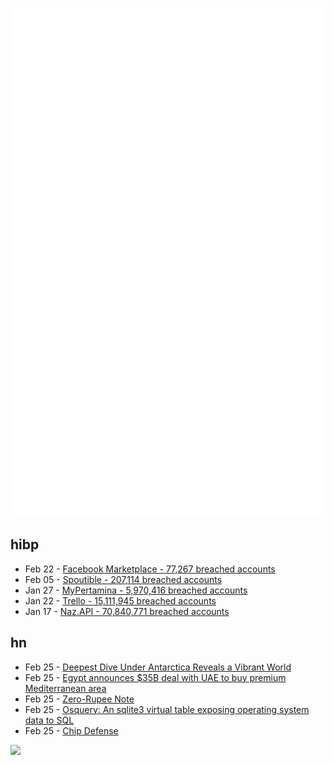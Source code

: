 ![Metrics](https://raw.githubusercontent.com/phixion/phixion/master/metrics.svg)

## hibp

<!--
for https://github.com/phixion/phixion/blob/main/.github/workflows/feeds.yml
-->
<!--START_SECTION:haveibeenpwnd-->
- Feb 22 - [Facebook Marketplace - 77,267 breached accounts](https://haveibeenpwned.com/PwnedWebsites#FacebookMarketplace)
- Feb 05 - [Spoutible - 207,114 breached accounts](https://haveibeenpwned.com/PwnedWebsites#Spoutible)
- Jan 27 - [MyPertamina - 5,970,416 breached accounts](https://haveibeenpwned.com/PwnedWebsites#MyPertamina)
- Jan 22 - [Trello - 15,111,945 breached accounts](https://haveibeenpwned.com/PwnedWebsites#Trello)
- Jan 17 - [Naz.API - 70,840,771 breached accounts](https://haveibeenpwned.com/PwnedWebsites#NazApi)
<!--END_SECTION:haveibeenpwnd-->

## hn

<!--
for https://github.com/phixion/phixion/blob/main/.github/workflows/feeds.yml
-->
<!--START_SECTION:hn-->
- Feb 25 - [Deepest Dive Under Antarctica Reveals a Vibrant World](https://www.nationalgeographic.com/magazine/article/under-antarctica-frozen-beauty-exotic-creatures-penguins)
- Feb 25 - [Egypt announces $35B deal with UAE to buy premium Mediterranean area](https://www.middleeasteye.net/news/egypt-announces-massive-35-billion-deal-uae-develop-ras-el-hekma-north-coast)
- Feb 25 - [Zero-Rupee Note](https://en.wikipedia.org/wiki/Zero-rupee_note)
- Feb 25 - [Osquery: An sqlite3 virtual table exposing operating system data to SQL](https://osquery.io/)
- Feb 25 - [Chip Defense](https://github.com/ochadenas/cpudefense)
<!--END_SECTION:hn-->

<!--
for https://yhype.me
-->
![](https://hit.yhype.me/github/profile?user_id=13013670)

